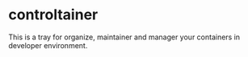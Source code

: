 # controltainer
This is a tray for organize, maintainer and manager your containers in developer environment.
